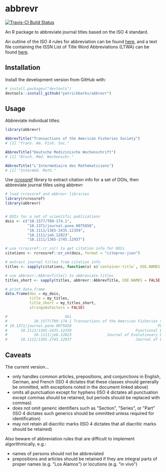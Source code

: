 # abbrevr # 

[![Travis-CI Build Status](https://travis-ci.org/patrickbarks/abbrevr.svg?branch=master)](https://travis-ci.org/patrickbarks/abbrevr)

An R package to abbreviate journal titles based on the ISO 4 standard.

An outline of the ISO 4 rules for abbreviation can be found [here](http://www.uai.cl/images/sitio/biblioteca/citas/ISO_4_1997en.pdf), and a text file containing the ISSN List of Title Word Abbreviations (LTWA) can be found [here](http://www.issn.org/services/online-services/access-to-the-ltwa).


## Installation

Install the development version from GitHub with:

```R
# install.packages("devtools")
devtools::install_github("patrickbarks/abbrevr")
```

## Usage

Abbreviate individual titles:

```R
library(abbrevr)

AbbrevTitle("Transactions of the American Fisheries Society")
# [1] "Trans. Am. Fish. Soc."

AbbrevTitle("Deutsche Medizinische Wochenschrift")
# [1] "Dtsch. Med. Wochenschr."

AbbrevTitle("L'Intermédiaire des Mathématiciens")
# [1] "Interméd. Math."

```

Use [rcrossref](https://github.com/ropensci/rcrossref) library to extract citation info for a set of DOIs, then abbreviate journal titles using abbrevr:


```R
# load rcrossref and abbrevr libraries
library(rcrossref)
library(abbrevr)


# DOIs for a set of scientific publications
dois <- c("10.1577/T09-174.1",
          "10.1371/journal.pone.0075858",
          "10.1111/1365-2435.12359",
          "10.1111/jeb.12823",
          "10.1111/1365-2745.12937")

# use rcrossref::cr_cn() to get citation info for DOIs
citations <- rcrossref::cr_cn(dois, format = "citeproc-json")

# extract journal titles from citation info
titles <- sapply(citations, function(x) x$`container-title`, USE.NAMES = FALSE)

# use abbrevr::AbbrevTitle() to abbreviate titles
titles_short <- sapply(titles, abbrevr::AbbrevTitle, USE.NAMES = FALSE)

# print data.frame
data.frame(doi = my_dois,
           title = my_titles,
           title_short = my_titles_short,
           stringsAsFactors = FALSE)

#                          doi                                          title           title_short
#            10.1577/T09-174.1 Transactions of the American Fisheries Society Trans. Am. Fish. Soc.
# 10.1371/journal.pone.0075858                                       PLoS ONE              PLoS ONE
#      10.1111/1365-2435.12359                             Functional Ecology          Funct. Ecol.
#            10.1111/jeb.12823                Journal of Evolutionary Biology        J. Evol. Biol.
#      10.1111/1365-2745.12937                             Journal of Ecology              J. Ecol.
```

## Caveats

The current version... 
* only handles common articles, prepositions, and conjunctions in English, German, and French (ISO 4 dictates that these classes should generally be ommitted, with exceptions noted in the document linked above)
* omits all punctuation except for hyphens (ISO 4 dictates all punctuation except commas should be retained, but periods should be replaced with commas)
* does not omit generic identifiers such as "Section", "Series", or "Part" (ISO 4 dictates such generics should be ommitted unless required for identification)
* may not retain all diacritic marks (ISO 4 dictates that all diacritic marks should be retained)

Also beware of abbreviation rules that are difficult to implement algorithmically, e.g.:
* names of persons should not be abbreviated
* prepositions and articles should be retained if they are integral parts of proper names (e.g. "Los Alamos") or locutions (e.g. "in vivo")
